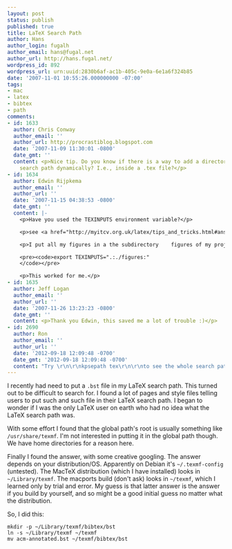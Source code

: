 ```yaml
---
layout: post
status: publish
published: true
title: LaTeX Search Path
author: Hans
author_login: fugalh
author_email: hans@fugal.net
author_url: http://hans.fugal.net/
wordpress_id: 892
wordpress_url: urn:uuid:2830b6af-ac1b-405c-9e0a-6e1a6f324b85
date: '2007-11-01 10:55:26.000000000 -07:00'
tags:
- mac
- latex
- bibtex
- path
comments:
- id: 1633
  author: Chris Conway
  author_email: ''
  author_url: http://procrastiblog.blogspot.com
  date: '2007-11-09 11:30:01 -0800'
  date_gmt: ''
  content: <p>Nice tip. Do you know if there is a way to add a directory to the LaTeX
    search path dynamically? I.e., inside a .tex file?</p>
- id: 1634
  author: Edwin Rijpkema
  author_email: ''
  author_url: ''
  date: '2007-11-15 04:38:53 -0800'
  date_gmt: ''
  content: |-
    <p>Have you used the TEXINPUTS environment variable?</p>

    <p>see <a href="http://myitcv.org.uk/latex/tips_and_tricks.html#answer9" rel="nofollow">http://myitcv.org.uk/latex/tips_and_tricks.html#answer9</a></p>

    <p>I put all my figures in a the subdirectory    figures of my project. So, I put the following in my .bashrc file:</p>

    <pre><code>export TEXINPUTS=".:./figures:"
    </code></pre>

    <p>This worked for me.</p>
- id: 1635
  author: Jeff Logan
  author_email: ''
  author_url: ''
  date: '2007-11-26 13:23:23 -0800'
  date_gmt: ''
  content: <p>Thank you Edwin, this saved me a lot of trouble :)</p>
- id: 2690
  author: Ron
  author_email: ''
  author_url: ''
  date: '2012-09-18 12:09:48 -0700'
  date_gmt: '2012-09-18 12:09:48 -0700'
  content: "Try \r\n\r\nkpsepath tex\r\n\r\nto see the whole search path"
---
```

<p>I recently had need to put a <code>.bst</code> file in my LaTeX search path. This turned out to be difficult to search for. I found a lot of pages and style files telling users to put such and such file in their LaTeX search path. I began to wonder if I was the only LaTeX user on earth who had no idea what the LaTeX search path was.</p>

<p>With some effort I found that the global path's root is usually something like <code>/usr/share/texmf</code>. I'm not interested in putting it in the global path though. We have home directories for a reason here.</p>

<p>Finally I found the answer, with some creative googling. The answer depends on your distribution/OS. Apparently on Debian it's <code>~/.texmf-config</code> (untested). The MacTeX distribution (which I have installed) looks in <code>~/Library/texmf</code>. The macports build (don't ask) looks in <code>~/texmf</code>, which I learned only by trial and error. My guess is that latter answer is the answer if you build by yourself, and so might be a good initial guess no matter what the distribution.</p>

<p>So, I did this:</p>

<pre><code>mkdir -p ~/Library/texmf/bibtex/bst
ln -s ~/Library/texmf ~/texmf
mv acm-annotated.bst ~/texmf/bibtex/bst
</code></pre>
